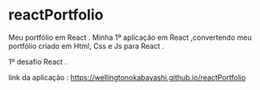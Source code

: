 # reactPortfolio

Meu portfólio em React .
Minha 1º aplicação em React ,convertendo meu portfólio criado em Html, Css e Js para React .

1º desafio React . 

link da aplicação :
https://wellingtonokabayashi.github.io/reactPortfolio
